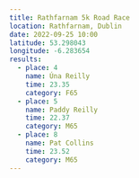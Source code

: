 ```yaml
---
title: Rathfarnam 5k Road Race 
location: Rathfarnam, Dublin
date: 2022-09-25 10:00
latitude: 53.298043
longitude: -6.283654
results:
  - place: 4
    name: Úna Reilly
    time: 23.35
    category: F65
  - place: 5
    name: Paddy Reilly
    time: 22.37
    category: M65
  - place: 8
    name: Pat Collins
    time: 23.52
    category: M65
---
```

